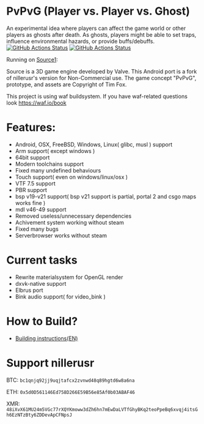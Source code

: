 # PvPvG (Player vs. Player vs. Ghost)
An experimental idea where players can affect the game world or other players as ghosts after death. As ghosts, players might be able to set traps, influence environmental hazards, or provide buffs/debuffs.
[![GitHub Actions Status](https://github.com/nillerusr/source-engine/actions/workflows/build.yml/badge.svg)](https://github.com/nillerusr/source-engine/actions/workflows/build.yml) [![GitHub Actions Status](https://github.com/nillerusr/source-engine/actions/workflows/tests.yml/badge.svg)](https://github.com/nillerusr/source-engine/actions/workflows/tests.yml)
 

Running on [Source1](https://developer.valvesoftware.com/wiki/Source):

Source is a 3D game engine developed by Valve.
This Android port is a fork of nillerusr's version for Non-Commercial use.
The game concept "PvPvG", prototype, and assets are Copyright of Tim Fox.

This project is using waf buildsystem. If you have waf-related questions look https://waf.io/book

# Features:
- Android, OSX, FreeBSD, Windows, Linux( glibc, musl ) support
- Arm support( except windows )
- 64bit support
- Modern toolchains support
- Fixed many undefined behaviours
- Touch support( even on windows/linux/osx )
- VTF 7.5 support
- PBR support
- bsp v19-v21 support( bsp v21 support is partial, portal 2 and csgo maps works fine )
- mdl v46-49 support
- Removed useless/unnecessary dependencies
- Achivement system working without steam
- Fixed many bugs
- Serverbrowser works without steam

# Current tasks
- Rewrite materialsystem for OpenGL render
- dxvk-native support
- Elbrus port
- Bink audio support( for video_bink )

# How to Build?
- [Building instructions(EN)](https://github.com/nillerusr/source-engine/wiki/Source-Engine-(EN))

# Support nillerusr
BTC: `bc1qnjq92jj9uqjtafcx2zvnwd48q89hgtd6w8a6na`

ETH: `0x5d0D561146Ed758D266E59B56e85Af0b03ABAF46`

XMR: `48iXvX61MU24m5VGc77rXQYKmoww3dZh6hn7mEwDaLVTfGhyBKq2teoPpeBq6xvqj4itsGh6EzNTzBty6ZDDevApCFNpsJ`
